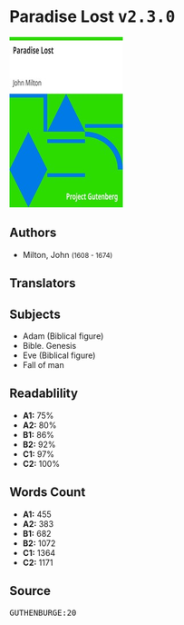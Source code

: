 # Paradise Lost <kbd>v2.3.0</kbd>

![](./cover.medium.jpg "")

## Authors


 - Milton, John <small>(1608 - 1674)</small>

## Translators



## Subjects


 - Adam (Biblical figure)
 - Bible. Genesis
 - Eve (Biblical figure)
 - Fall of man

## Readablility


 - **A1:** 75%
 - **A2:** 80%
 - **B1:** 86%
 - **B2:** 92%
 - **C1:** 97%
 - **C2:** 100%

## Words Count


 - **A1:** 455
 - **A2:** 383
 - **B1:** 682
 - **B2:** 1072
 - **C1:** 1364
 - **C2:** 1171

## Source


<kbd>GUTHENBURGE:20</kbd>
